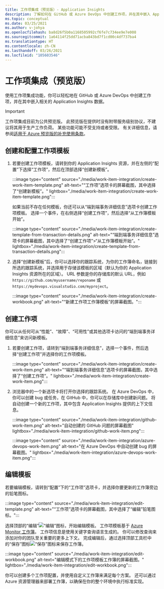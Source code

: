 ```yaml
---
title: 工作项集成（预览版）- Application Insights
description: 了解如何在 GitHub 或 Azure DevOps 中创建工作项，并在其中嵌入 Application Insights 数据。
ms.topic: conceptual
ms.date: 03/25/2021
ms.author: v-johya
ms.openlocfilehash: ba8d26f5b0a1168505992cf6fe7c734ee9e7e008
ms.sourcegitcommit: 1a64114f25dd71acba843bd7f1cd00c4df737ba4
ms.translationtype: HT
ms.contentlocale: zh-CN
ms.lasthandoff: 03/26/2021
ms.locfileid: "105603546"
---
```

# <a name="work-item-integration-preview"></a>工作项集成（预览版）

使用工作项集成功能，你可以轻松地在 GitHub 或 Azure DevOps 中创建工作项，并在其中嵌入相关的 Application Insights 数据。

> [!IMPORTANT]
> 工作项集成目前为公共预览版。
> 此预览版在提供时没有附带服务级别协议，不建议将其用于生产工作负荷。 某些功能可能不受支持或者受限。
> 有关详细信息，请参阅[适用于 Azure 预览版的补充使用条款](https://www.azure.cn/support/legal/subscription-agreement/)。

## <a name="create-and-configure-a-work-item-template"></a>创建和配置工作项模板

1. 若要创建工作项模板，请转到你的 Application Insights 资源，并在左侧的“配置”下选择“工作项”，然后在顶部选择“创建新模板”。 

    :::image type="content" source="./media/work-item-integration/create-work-item-template.png" alt-text="“工作项”选项卡的屏幕截图，其中选择了“创建新模板”。" lightbox="./media/work-item-integration/create-work-item-template.png":::

    如果当前不存在任何模板，你还可以从“端到端事务详细信息”选项卡创建工作项模板。 选择一个事件，在右侧选择“创建工作项”，然后选择“从工作簿模板开始”。

    :::image type="content" source="./media/work-item-integration/create-template-from-transaction-details.png" alt-text="“端到端事务详细信息”选项卡的屏幕截图，其中选择了“创建工作项”>“从工作簿模板开始”。" lightbox="./media/work-item-integration/create-template-from-transaction-details.png":::

2. 选择“创建新模板”后，你可以选择你的跟踪系统，为你的工作簿命名，链接到所选的跟踪系统，并选择用于存储该模板的区域（默认为你的 Application Insights 资源所在的区域）。 URL 参数是你的存储库的默认 URL，例如 `https://github.com/myusername/reponame` 或 `https://mydevops.visualstudio.com/myproject`。

    :::image type="content" source="./media/work-item-integration/create-workbook.png" alt-text="“新建工作项工作簿模板”的屏幕截图。":::

## <a name="create-a-work-item"></a>创建工作项

 你可以从任何可从“性能”、“故障”、“可用性”或其他选项卡访问的“端到端事务详细信息”来访问新模板。

1. 若要创建工作项，请转到“端到端事务详细信息”，选择一个事件，然后选择“创建工作项”并选择你的工作项模板。

    :::image type="content" source="./media/work-item-integration/create-work-item.png" alt-text="“端到端事务详细信息”选项卡的屏幕截图，其中选择了“创建工作项”。" lightbox="./media/work-item-integration/create-work-item.png":::

1. 浏览器中的一个新选项卡将打开你选择的跟踪系统。 在 Azure DevOps 中，你可以创建 bug 或任务，在 GitHub 中，你可以在存储库中创建新问题。 将自动创建一个新的工作项，其中包含 Application Insights 提供的上下文信息。

    :::image type="content" source="./media/work-item-integration/github-work-item.png" alt-text="自动创建的 GitHub 问题的屏幕截图" lightbox="./media/work-item-integration/github-work-item.png":::

    :::image type="content" source="./media/work-item-integration/azure-devops-work-item.png" alt-text="在 Azure DevOps 中自动创建 bug 的屏幕截图。" lightbox="./media/work-item-integration/azure-devops-work-item.png":::

## <a name="edit-a-template"></a>编辑模板

若要编辑模板，请转到“配置”下的“工作项”选项卡，并选择你要更新的工作簿旁边的铅笔图标。

:::image type="content" source="./media/work-item-integration/edit-template.png" alt-text="“工作项”选项卡的屏幕截图，其中选择了“编辑”铅笔图标。":::

选择顶部的“编辑”![“编辑”图标](./media/work-item-integration/edit-icon.png)，开始编辑模板。 工作项模板基于 [Azure Monitor 工作簿](../visualize/workbooks-overview.md)。 工作项信息是使用关键字查询语言生成的。 你可以修改查询来添加对你的团队至关重要的更多上下文。 完成编辑后，通过选择顶部工具栏中的“保存”图标![“保存”图标](./media/work-item-integration/save-icon.png)来保存工作簿。

:::image type="content" source="./media/work-item-integration/edit-workbook.png" alt-text="编辑模式下的工作项模板工作簿的屏幕截图。" lightbox="./media/work-item-integration/edit-workbook.png":::

你可以创建多个工作项配置，并使用自定义工作簿来满足每个方案。 还可以通过 Azure 资源管理器来部署工作簿，以确保在你的整个环境中执行标准实现。

